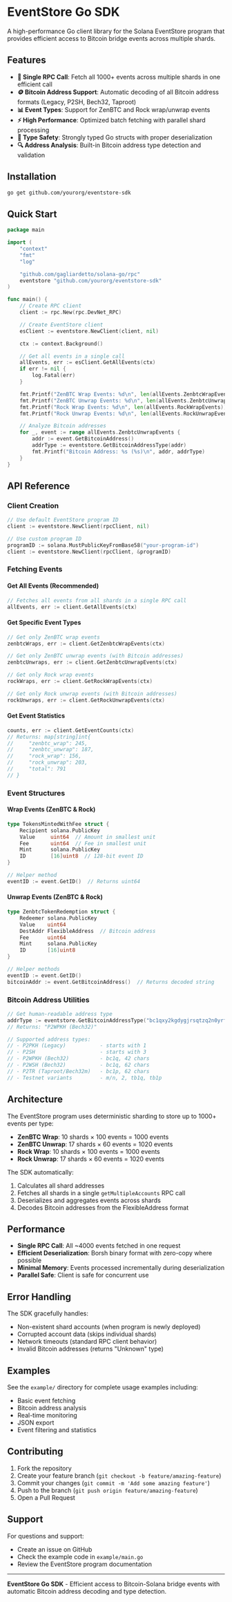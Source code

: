 # EventStore Go SDK

A high-performance Go client library for the Solana EventStore program that provides efficient access to Bitcoin bridge events across multiple shards.

## Features

- **🚀 Single RPC Call**: Fetch all 1000+ events across multiple shards in one efficient call
- **🪙 Bitcoin Address Support**: Automatic decoding of all Bitcoin address formats (Legacy, P2SH, Bech32, Taproot)
- **📊 Event Types**: Support for ZenBTC and Rock wrap/unwrap events
- **⚡ High Performance**: Optimized batch fetching with parallel shard processing
- **🎯 Type Safety**: Strongly typed Go structs with proper deserialization
- **🔍 Address Analysis**: Built-in Bitcoin address type detection and validation

## Installation

```bash
go get github.com/yourorg/eventstore-sdk
```

## Quick Start

```go
package main

import (
    "context"
    "fmt"
    "log"

    "github.com/gagliardetto/solana-go/rpc"
    eventstore "github.com/yourorg/eventstore-sdk"
)

func main() {
    // Create RPC client
    client := rpc.New(rpc.DevNet_RPC)

    // Create EventStore client
    esClient := eventstore.NewClient(client, nil)

    ctx := context.Background()

    // Get all events in a single call
    allEvents, err := esClient.GetAllEvents(ctx)
    if err != nil {
        log.Fatal(err)
    }

    fmt.Printf("ZenBTC Wrap Events: %d\n", len(allEvents.ZenbtcWrapEvents))
    fmt.Printf("ZenBTC Unwrap Events: %d\n", len(allEvents.ZenbtcUnwrapEvents))
    fmt.Printf("Rock Wrap Events: %d\n", len(allEvents.RockWrapEvents))
    fmt.Printf("Rock Unwrap Events: %d\n", len(allEvents.RockUnwrapEvents))

    // Analyze Bitcoin addresses
    for _, event := range allEvents.ZenbtcUnwrapEvents {
        addr := event.GetBitcoinAddress()
        addrType := eventstore.GetBitcoinAddressType(addr)
        fmt.Printf("Bitcoin Address: %s (%s)\n", addr, addrType)
    }
}
```

## API Reference

### Client Creation

```go
// Use default EventStore program ID
client := eventstore.NewClient(rpcClient, nil)

// Use custom program ID
programID := solana.MustPublicKeyFromBase58("your-program-id")
client := eventstore.NewClient(rpcClient, &programID)
```

### Fetching Events

#### Get All Events (Recommended)
```go
// Fetches all events from all shards in a single RPC call
allEvents, err := client.GetAllEvents(ctx)
```

#### Get Specific Event Types
```go
// Get only ZenBTC wrap events
zenbtcWraps, err := client.GetZenbtcWrapEvents(ctx)

// Get only ZenBTC unwrap events (with Bitcoin addresses)
zenbtcUnwraps, err := client.GetZenbtcUnwrapEvents(ctx)

// Get only Rock wrap events
rockWraps, err := client.GetRockWrapEvents(ctx)

// Get only Rock unwrap events (with Bitcoin addresses)
rockUnwraps, err := client.GetRockUnwrapEvents(ctx)
```

#### Get Event Statistics
```go
counts, err := client.GetEventCounts(ctx)
// Returns: map[string]int{
//     "zenbtc_wrap": 245,
//     "zenbtc_unwrap": 187,
//     "rock_wrap": 156,
//     "rock_unwrap": 203,
//     "total": 791
// }
```

### Event Structures

#### Wrap Events (ZenBTC & Rock)
```go
type TokensMintedWithFee struct {
    Recipient solana.PublicKey
    Value     uint64  // Amount in smallest unit
    Fee       uint64  // Fee in smallest unit
    Mint      solana.PublicKey
    ID        [16]uint8  // 128-bit event ID
}

// Helper method
eventID := event.GetID()  // Returns uint64
```

#### Unwrap Events (ZenBTC & Rock)
```go
type ZenbtcTokenRedemption struct {
    Redeemer solana.PublicKey
    Value    uint64
    DestAddr FlexibleAddress  // Bitcoin address
    Fee      uint64
    Mint     solana.PublicKey
    ID       [16]uint8
}

// Helper methods
eventID := event.GetID()
bitcoinAddr := event.GetBitcoinAddress()  // Returns decoded string
```

### Bitcoin Address Utilities

```go
// Get human-readable address type
addrType := eventstore.GetBitcoinAddressType("bc1qxy2kgdygjrsqtzq2n0yrf2493p83kkfjhx0wlh")
// Returns: "P2WPKH (Bech32)"

// Supported address types:
// - P2PKH (Legacy)           - starts with 1
// - P2SH                     - starts with 3
// - P2WPKH (Bech32)          - bc1q, 42 chars
// - P2WSH (Bech32)           - bc1q, 62 chars
// - P2TR (Taproot/Bech32m)   - bc1p, 62 chars
// - Testnet variants         - m/n, 2, tb1q, tb1p
```

## Architecture

The EventStore program uses deterministic sharding to store up to 1000+ events per type:

- **ZenBTC Wrap**: 10 shards × 100 events = 1000 events
- **ZenBTC Unwrap**: 17 shards × 60 events = 1020 events
- **Rock Wrap**: 10 shards × 100 events = 1000 events
- **Rock Unwrap**: 17 shards × 60 events = 1020 events

The SDK automatically:
1. Calculates all shard addresses
2. Fetches all shards in a single `getMultipleAccounts` RPC call
3. Deserializes and aggregates events across shards
4. Decodes Bitcoin addresses from the FlexibleAddress format

## Performance

- **Single RPC Call**: All ~4000 events fetched in one request
- **Efficient Deserialization**: Borsh binary format with zero-copy where possible
- **Minimal Memory**: Events processed incrementally during deserialization
- **Parallel Safe**: Client is safe for concurrent use

## Error Handling

The SDK gracefully handles:
- Non-existent shard accounts (when program is newly deployed)
- Corrupted account data (skips individual shards)
- Network timeouts (standard RPC client behavior)
- Invalid Bitcoin addresses (returns "Unknown" type)

## Examples

See the `example/` directory for complete usage examples including:
- Basic event fetching
- Bitcoin address analysis
- Real-time monitoring
- JSON export
- Event filtering and statistics

## Contributing

1. Fork the repository
2. Create your feature branch (`git checkout -b feature/amazing-feature`)
3. Commit your changes (`git commit -m 'Add some amazing feature'`)
4. Push to the branch (`git push origin feature/amazing-feature`)
5. Open a Pull Request

## Support

For questions and support:
- Create an issue on GitHub
- Check the example code in `example/main.go`
- Review the EventStore program documentation

---

**EventStore Go SDK** - Efficient access to Bitcoin-Solana bridge events with automatic Bitcoin address decoding and type detection.
